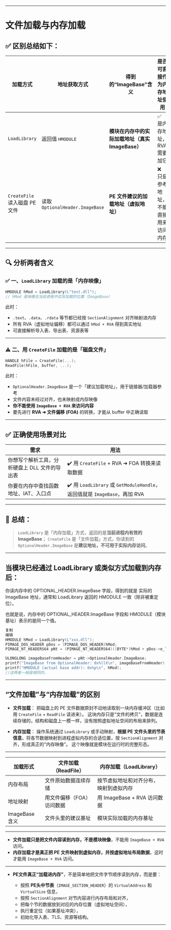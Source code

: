 
---
# 文件加载与内存加载
## ✅ 区别总结如下：

| 加载方式                    | 地址获取方式                        | 得到的“ImageBase”含义                | 是否可直接作为内存地址使用       |
| ----------------------- | ----------------------------- | ------------------------------- | ------------------- |
| `LoadLibrary`           | 返回值 `HMODULE`                 | **模块在内存中的实际加载地址（真实 ImageBase）** | ✅ 是内存地址，RVA 需要加它    |
| `CreateFile` 读入磁盘 PE 文件 | 读取 `OptionalHeader.ImageBase` | **PE 文件建议的加载地址（虚拟地址）**          | ❌ 只是参考地址，不能直接用来访问内存 |

---

## 🔍 分析两者含义

### ✅ 一、`LoadLibrary` 加载的是「内存映像」

```cpp
HMODULE hMod = LoadLibrary(L"test.dll");
// hMod 是映像在当前进程中实际加载的位置（ImageBase）
```

此时：

* `.text`、`.data`、`.rdata` 等节都已经按 `SectionAlignment` 对齐映射进内存
* 所有 RVA（虚拟地址偏移）都可以通过 `hMod + RVA` 得到真实地址
* 可直接解析导入表、导出表、资源表等

---

### ⚠️ 二、用 `CreateFile` 加载的是「磁盘文件」

```cpp
HANDLE hFile = CreateFile(...);
ReadFile(hFile, buffer, ...);
```

此时：

* `OptionalHeader.ImageBase` 是一个「建议加载地址」，用于链接器/加载器参考
* 文件内容未经过对齐，也未映射成内存映像
* **你不能使用 `ImageBase + RVA` 来访问内容**
* 要先进行 **RVA ➜ 文件偏移 (FOA)** 的转换，才能从 buffer 中正确读取

---

## ✅ 正确使用场景对比

| 需求                        | 用法                                                              |
| ------------------------- | --------------------------------------------------------------- |
| 你想写个解析工具，分析硬盘上 DLL 文件的导出表 | ✔️ 用 `CreateFile` + RVA ➜ FOA 转换来读取数据                           |
| 你要在内存中查找函数地址、IAT、入口点      | ✔️ 用 `LoadLibrary` 或 `GetModuleHandle`，返回值就是 `ImageBase`，再加 RVA |

---

## 📌 总结：

> `LoadLibrary` 是「内存加载」方式，返回的是**当前进程内有效的 ImageBase**；
> `CreateFile` 是「文件加载」方式，你读到的 `OptionalHeader.ImageBase` 是**建议地址，不可用于实际内存访问**。

---


## 当模块已经通过 LoadLibrary 或类似方式加载到内存后：

你读内存中的 OPTIONAL_HEADER.ImageBase 字段，得到的就是 实际的 ImageBase 地址，通常和 LoadLibrary 返回的 HMODULE 一致（除非被重定位）。

也就是说，内存中的 OPTIONAL_HEADER.ImageBase 字段和 HMODULE（模块基址）表示的是同一个值。

```cpp
复制
编辑
HMODULE hMod = LoadLibrary(L"xxx.dll");
PIMAGE_DOS_HEADER pDos = (PIMAGE_DOS_HEADER)hMod;
PIMAGE_NT_HEADERS64 pNt = (PIMAGE_NT_HEADERS64)((BYTE*)hMod + pDos->e_lfanew);

ULONGLONG imageBaseFromHeader = pNt->OptionalHeader.ImageBase;
printf("ImageBase from OptionalHeader: 0x%llX\n", imageBaseFromHeader);
printf("HMODULE (actual base addr): 0x%p\n", hMod);
//这两者一般是相同的。
```

---

## “文件加载”与“内存加载”的区别

* **文件加载**：
  把磁盘上的 PE 文件数据原封不动地读取到一块内存缓冲区（比如用 `CreateFile` + `ReadFile` 读进来）。
  这块内存只是“文件的拷贝”，数据是连续存储的，结构和磁盘上一模一样，没有按照虚拟地址空间的布局来排列。

* **内存加载**：
  操作系统通过 `LoadLibrary` 或手动映射，**根据 PE 文件头里的节表信息**，将各节数据映射到进程虚拟内存的合适位置，按 `SectionAlignment` 对齐，形成真正的“内存映像”。
  这个映像就是模块在运行时的完整形态。

---



| 加载形式          | 文件加载（ReadFile） | 内存加载（LoadLibrary）      |
| ------------ | -------------- | ---------------------- |
| 内存布局         | 文件原始数据连续存储     | 按节虚拟地址和对齐分布，映射到虚拟内存    |
| 地址映射         | 用文件偏移（FOA）访问数据 | 用 ImageBase + RVA 访问数据 |
| ImageBase 含义 | 文件头里的建议基址      | 模块实际加载的内存基址            |

---


* **文件加载只是把文件内容读到内存，不是模块映像**，不能用 `ImageBase + RVA` 访问。
* **内存加载才是真正把 PE 文件映射到虚拟内存，并按虚拟地址布局数据**，这时才能用 `ImageBase + RVA` 访问。

---



* **PE文件真正“加载进内存”**，不是简单地把文件字节顺序读到内存，而是要：

  * 按照 **PE头中节表**（`IMAGE_SECTION_HEADER`）的 `VirtualAddress` 和 `VirtualSize` 信息，
  * 按照 `SectionAlignment` 对节内容进行内存布局和对齐，
  * 把每个节的数据放到对应的内存位置（虚拟地址空间），
  * 执行重定位（如果基址冲突），
  * 初始化导入表、TLS、资源等结构。

---
